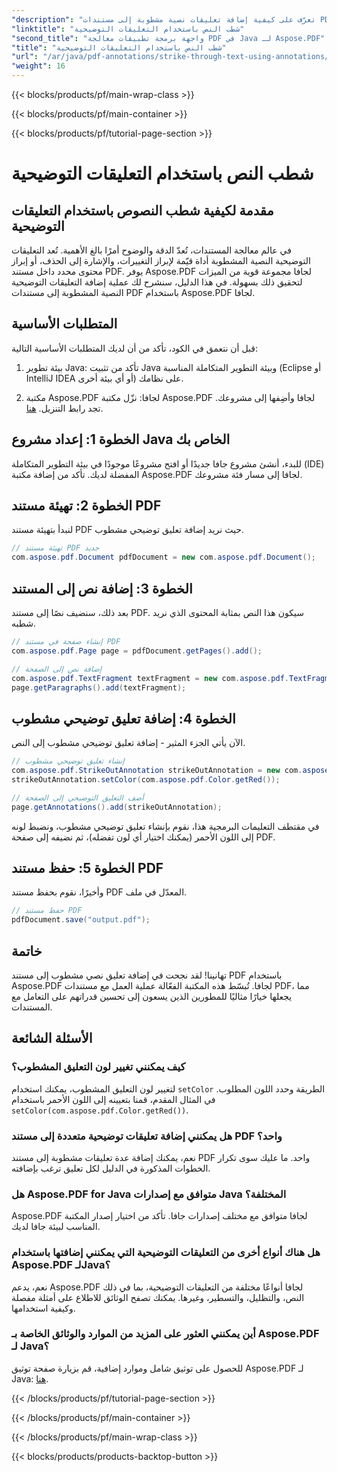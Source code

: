 ```yaml
---
"description": "تعرّف على كيفية إضافة تعليقات نصية مشطوبة إلى مستندات PDF باستخدام Aspose.PDF لجافا. اتبع دليلنا خطوة بخطوة لمعالجة المستندات بدقة."
"linktitle": "شطب النص باستخدام التعليقات التوضيحية"
"second_title": "واجهة برمجة تطبيقات معالجة PDF في Java لـ Aspose.PDF"
"title": "شطب النص باستخدام التعليقات التوضيحية"
"url": "/ar/java/pdf-annotations/strike-through-text-using-annotations/"
"weight": 16
---
```


{{< blocks/products/pf/main-wrap-class >}}

{{< blocks/products/pf/main-container >}}

{{< blocks/products/pf/tutorial-page-section >}}

# شطب النص باستخدام التعليقات التوضيحية


## مقدمة لكيفية شطب النصوص باستخدام التعليقات التوضيحية

في عالم معالجة المستندات، تُعدّ الدقة والوضوح أمرًا بالغ الأهمية. تُعد التعليقات التوضيحية النصية المشطوبة أداة قيّمة لإبراز التغييرات، والإشارة إلى الحذف، أو إبراز محتوى محدد داخل مستند PDF. يوفر Aspose.PDF لجافا مجموعة قوية من الميزات لتحقيق ذلك بسهولة. في هذا الدليل، سنشرح لك عملية إضافة التعليقات التوضيحية النصية المشطوبة إلى مستندات PDF باستخدام Aspose.PDF لجافا.

## المتطلبات الأساسية

قبل أن نتعمق في الكود، تأكد من أن لديك المتطلبات الأساسية التالية:

1. بيئة تطوير Java: تأكد من تثبيت Java وبيئة التطوير المتكاملة المناسبة (Eclipse أو IntelliJ IDEA أو أي بيئة أخرى) على نظامك.

2. مكتبة Aspose.PDF لجافا: نزّل مكتبة Aspose.PDF لجافا وأضِفها إلى مشروعك. تجد رابط التنزيل. [هنا](https://releases.aspose.com/pdf/java/).

## الخطوة 1: إعداد مشروع Java الخاص بك

للبدء، أنشئ مشروع جافا جديدًا أو افتح مشروعًا موجودًا في بيئة التطوير المتكاملة (IDE) المفضلة لديك. تأكد من إضافة مكتبة Aspose.PDF لجافا إلى مسار فئة مشروعك.

## الخطوة 2: تهيئة مستند PDF

لنبدأ بتهيئة مستند PDF حيث نريد إضافة تعليق توضيحي مشطوب.

```java
// تهيئة مستند PDF جديد
com.aspose.pdf.Document pdfDocument = new com.aspose.pdf.Document();
```

## الخطوة 3: إضافة نص إلى المستند

بعد ذلك، سنضيف نصًا إلى مستند PDF. سيكون هذا النص بمثابة المحتوى الذي نريد شطبه.

```java
// إنشاء صفحة في مستند PDF
com.aspose.pdf.Page page = pdfDocument.getPages().add();

// إضافة نص إلى الصفحة
com.aspose.pdf.TextFragment textFragment = new com.aspose.pdf.TextFragment("This is a sample text to be struck through.");
page.getParagraphs().add(textFragment);
```

## الخطوة 4: إضافة تعليق توضيحي مشطوب

الآن يأتي الجزء المثير - إضافة تعليق توضيحي مشطوب إلى النص.

```java
// إنشاء تعليق توضيحي مشطوب
com.aspose.pdf.StrikeOutAnnotation strikeOutAnnotation = new com.aspose.pdf.StrikeOutAnnotation(page, textFragment.getRectangle());
strikeOutAnnotation.setColor(com.aspose.pdf.Color.getRed());

// أضف التعليق التوضيحي إلى الصفحة
page.getAnnotations().add(strikeOutAnnotation);
```

في مقتطف التعليمات البرمجية هذا، نقوم بإنشاء تعليق توضيحي مشطوب، ونضبط لونه إلى اللون الأحمر (يمكنك اختيار أي لون تفضله)، ثم نضيفه إلى صفحة PDF.

## الخطوة 5: حفظ مستند PDF

وأخيرًا، نقوم بحفظ مستند PDF المعدّل في ملف.

```java
// حفظ مستند PDF
pdfDocument.save("output.pdf");
```

## خاتمة

تهانينا! لقد نجحت في إضافة تعليق نصي مشطوب إلى مستند PDF باستخدام Aspose.PDF لجافا. تُبسّط هذه المكتبة الفعّالة عملية العمل مع مستندات PDF، مما يجعلها خيارًا مثاليًا للمطورين الذين يسعون إلى تحسين قدراتهم على التعامل مع المستندات.

## الأسئلة الشائعة

### كيف يمكنني تغيير لون التعليق المشطوب؟

لتغيير لون التعليق المشطوب، يمكنك استخدام `setColor` الطريقة وحدد اللون المطلوب. في المثال المقدم، قمنا بتعيينه إلى اللون الأحمر باستخدام `setColor(com.aspose.pdf.Color.getRed())`.

### هل يمكنني إضافة تعليقات توضيحية متعددة إلى مستند PDF واحد؟

نعم، يمكنك إضافة عدة تعليقات مشطوبة إلى مستند PDF واحد. ما عليك سوى تكرار الخطوات المذكورة في الدليل لكل تعليق ترغب بإضافته.

### هل Aspose.PDF for Java متوافق مع إصدارات Java المختلفة؟

Aspose.PDF لجافا متوافق مع مختلف إصدارات جافا. تأكد من اختيار إصدار المكتبة المناسب لبيئة جافا لديك.

### هل هناك أنواع أخرى من التعليقات التوضيحية التي يمكنني إضافتها باستخدام Aspose.PDF لـJava؟

نعم، يدعم Aspose.PDF لجافا أنواعًا مختلفة من التعليقات التوضيحية، بما في ذلك النص، والتظليل، والتسطير، وغيرها. يمكنك تصفح الوثائق للاطلاع على أمثلة مفصلة وكيفية استخدامها.

### أين يمكنني العثور على المزيد من الموارد والوثائق الخاصة بـ Aspose.PDF لـ Java؟

للحصول على توثيق شامل وموارد إضافية، قم بزيارة صفحة توثيق Aspose.PDF لـ Java: [هنا](https://reference.aspose.com/pdf/java/).

{{< /blocks/products/pf/tutorial-page-section >}}

{{< /blocks/products/pf/main-container >}}

{{< /blocks/products/pf/main-wrap-class >}}

{{< blocks/products/products-backtop-button >}}